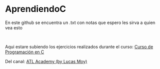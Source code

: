 # AprendiendoC

<p>En este github se encuentra un .txt con notas que espero les sirva a quien vea esto</p><br>

<p> Aqui estare subiendo los ejercicios realizados durante el curso: 
<a href="https://www.youtube.com/watch?v=0OTpkPo__TY">Curso de Programación en C</a></p>
<p>Del canal: <a href="https://www.youtube.com/@atl.academy">ATL Academy (by Lucas Moy)</a></p>
